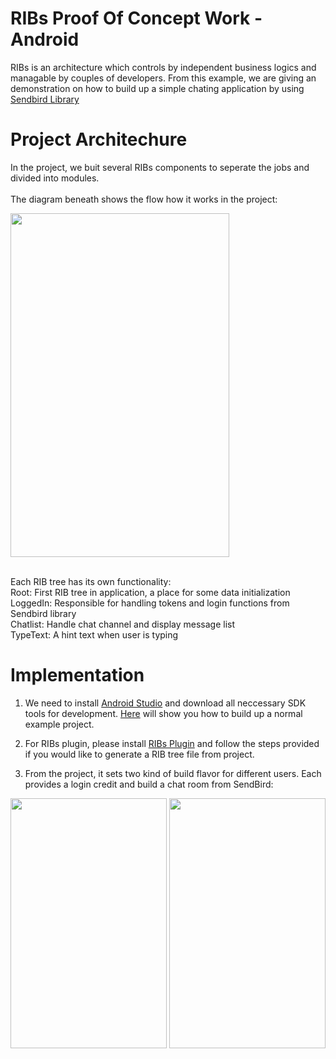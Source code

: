 # RIBs Proof Of Concept Work - Android

RIBs is an architecture which controls by independent business logics and managable by couples of developers. From this example, we are giving an demonstration on how to build up a simple chating application by using [Sendbird Library](https://sendbird.com/)


# Project Architechure
In the project, we buit several RIBs components to seperate the jobs and divided into modules.
<br>
<br>
The diagram beneath shows the flow how it works in the project:
<p float="left">
  <img src="https://github.com/sunnytse0326/RIBsAndroid/blob/master/screenshot/structure.png" width="350" height="550">
</p>
<br>
Each RIB tree has its own functionality:
<br>
Root: First RIB tree in application, a place for some data initialization
<br>
LoggedIn: Responsible for handling tokens and login functions from Sendbird library
<br>
Chatlist: Handle chat channel and display message list
<br>
TypeText: A hint text when user is typing
<br>

# Implementation
1. We need to install [Android Studio](https://developer.android.com/studio/) and download all neccessary SDK tools for development. [Here](https://developer.android.com/training/basics/firstapp/creating-project) will show you how to build up a normal example project.


2. For RIBs plugin, please install [RIBs Plugin](https://github.com/uber/RIBs/wiki/Android-Tooling#ribs-code-generation-plugin-for-android-studio-and-intellij) and follow the steps provided if you would like to generate a RIB tree file from project.


3. From the project, it sets two kind of build flavor for different users. Each provides a login credit and build a chat room from SendBird:
<p float="left">
  <img src="https://github.com/sunnytse0326/RIBsAndroid/blob/master/screenshot/screenshot1.png" width="250" height="400">
  <img src="https://github.com/sunnytse0326/RIBsAndroid/blob/master/screenshot/screenshot2.png" width="250" height="400">
</p>

